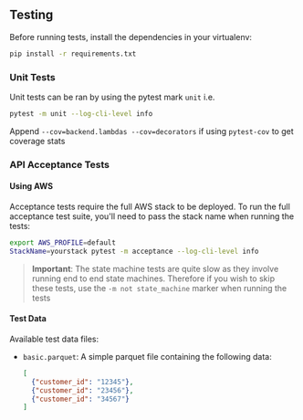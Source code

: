 ## Testing

Before running tests, install the dependencies in your virtualenv:
```bash
pip install -r requirements.txt 
```

### Unit Tests
Unit tests can be ran by using the pytest mark `unit` i.e.
```bash
pytest -m unit --log-cli-level info
```

Append `--cov=backend.lambdas --cov=decorators` if using `pytest-cov` to get coverage
stats

### API Acceptance Tests

#### Using AWS
Acceptance tests require the full AWS stack to be deployed. To run the
full acceptance test suite, you'll need to pass the stack name when
running the tests:
```bash
export AWS_PROFILE=default
StackName=yourstack pytest -m acceptance --log-cli-level info
```

>**Important**: The state machine tests are quite slow as they involve
>running end to end state machines. Therefore if you wish to skip these
>tests, use the `-m not state_machine` marker when running the tests

#### Test Data
Available test data files:
- `basic.parquet`:  A simple parquet file containing the following data:
    ```json
    [
      {"customer_id": "12345"},
      {"customer_id": "23456"},
      {"customer_id": "34567"}
    ]
    ```
